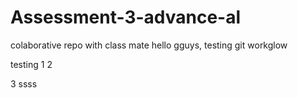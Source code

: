 # Assessment-3-advance-al
colaborative repo with class mate
hello gguys, testing git workglow 

testing 1 
2

3
ssss